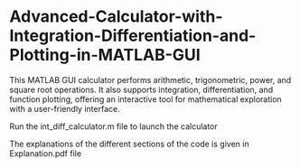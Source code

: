 # Advanced-Calculator-with-Integration-Differentiation-and-Plotting-in-MATLAB-GUI
This MATLAB GUI calculator performs arithmetic, trigonometric, power, and square root operations. It also supports integration, differentiation, and function plotting, offering an interactive tool for mathematical exploration with a user-friendly interface.

Run the int_diff_calculator.m file to launch the calculator

The explanations of the different sections of the code is given in Explanation.pdf file
